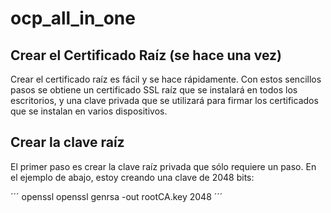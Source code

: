 # ocp_all_in_one

## Crear el Certificado Raíz (se hace una vez)
Crear el certificado raíz es fácil y se hace rápidamente. Con estos sencillos pasos se obtiene un certificado SSL raíz que se instalará en todos los escritorios, y una clave privada que se utilizará para firmar los certificados que se instalan en varios dispositivos.

## Crear la clave raíz
El primer paso es crear la clave raíz privada que sólo requiere un paso. En el ejemplo de abajo, estoy creando una clave de 2048 bits:

´´´ openssl
openssl genrsa -out rootCA.key 2048
´´´
